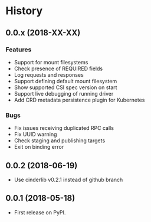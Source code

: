 # History


## 0.0.x (2018-XX-XX)

### Features

- Support for mount filesystems
- Check presence of REQUIRED fields
- Log requests and responses
- Support defining default mount filesystem
- Show supported CSI spec version on start
- Support live debugging of running driver
- Add CRD metadata persistence plugin for Kubernetes

### Bugs

- Fix issues receiving duplicated RPC calls
- Fix UUID warning
- Check staging and publishing targets
- Exit on binding error


## 0.0.2 (2018-06-19)

* Use cinderlib v0.2.1 instead of github branch


## 0.0.1 (2018-05-18)

* First release on PyPI.

